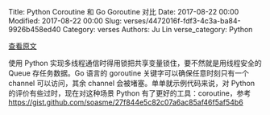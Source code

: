 Title: Python Coroutine 和 Go Goroutine 对比
Date: 2017-08-22 00:00
Modified: 2017-08-22 00:00
Slug: verses/4472016f-fdf3-4c3a-ba84-9926b458ed40
Category: verses
Authors: Ju Lin
verse_category: Python

[查看原文](https://blog.golang.org/share-memory-by-communicating)

使用 Python 实现多线程通信时得用锁把共享变量锁住，要不然就是用线程安全的 Queue 存任务数据。Go 语言的 goroutine 关键字可以确保任意时刻只有一个 channel 可以访问，其余 channel 会被堵塞。单单就示例代码来说，对 Python 的评价有些过时，现在对这种场景 Python 有了更好的工具：coroutine，参考 <https://gist.github.com/soasme/27f844e5c82c07a6ac85af46f5af54b6>
